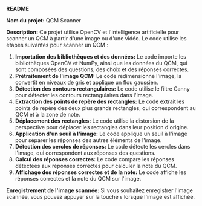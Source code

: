 **README**

**Nom du projet:** QCM Scanner



**Description:** Ce projet utilise OpenCV et l'intelligence artificielle pour scanner un QCM à partir d'une image ou d'une vidéo. Le code utilise les étapes suivantes pour scanner un QCM :

1. **Importation des bibliothèques et des données:** Le code importe les bibliothèques OpenCV et NumPy, ainsi que les données du QCM, qui sont composées des questions, des choix et des réponses correctes.
2. **Prétraitement de l'image QCM:** Le code redimensionne l'image, la convertit en niveaux de gris et applique un flou gaussien.
3. **Détection des contours rectangulaires:** Le code utilise le filtre Canny pour détecter les contours rectangulaires dans l'image.
4. **Extraction des points de repère des rectangles:** Le code extrait les points de repère des deux plus grands rectangles, qui correspondent au QCM et à la zone de note.
5. **Déplacement des rectangles:** Le code utilise la distorsion de la perspective pour déplacer les rectangles dans leur position d'origine.
6. **Application d'un seuil à l'image:** Le code applique un seuil à l'image pour séparer les réponses des autres éléments de l'image.
7. **Détection des cercles de réponses:** Le code détecte les cercles dans l'image, qui correspondent aux réponses des questions.
8. **Calcul des réponses correctes:** Le code compare les réponses détectées aux réponses correctes pour calculer la note du QCM.
9. **Affichage des réponses correctes et de la note:** Le code affiche les réponses correctes et la note du QCM sur l'image.

**Enregistrement de l'image scannée:** Si vous souhaitez enregistrer l'image scannée, vous pouvez appuyer sur la touche `s` lorsque l'image est affichée.
